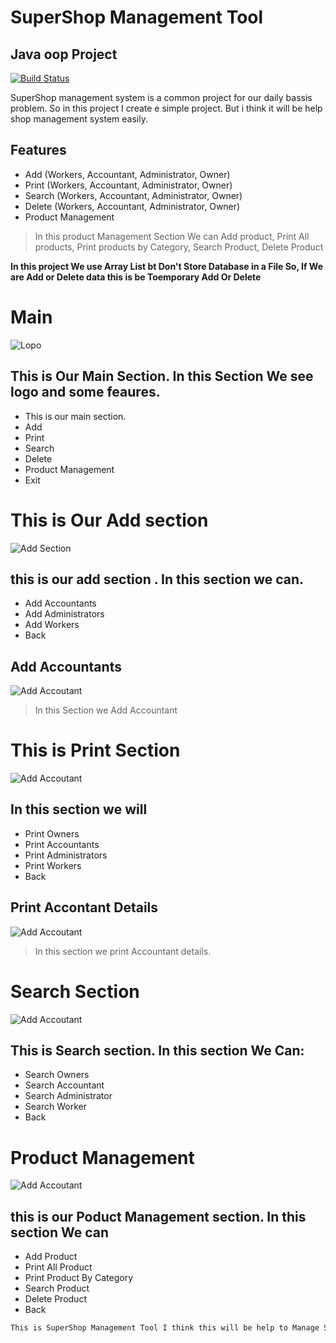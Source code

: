 # SuperShop Management Tool

## Java oop Project

[![Build Status](https://travis-ci.org/joemccann/dillinger.svg?branch=master)](https://www.facebook.com/JahidHasan.CO)

SuperShop management system is a common project for our daily
bassis problem. So in this project I create e simple project. But i think it will be help
shop management system easily.

## Features

- Add (Workers, Accountant, Administrator, Owner)
- Print (Workers, Accountant, Administrator, Owner)
- Search (Workers, Accountant, Administrator, Owner)
- Delete (Workers, Accountant, Administrator, Owner)
- Product Management

> In this product Management Section We can
> Add product,
> Print All products,
> Print products by Category,
> Search Product,
> Delete Product

**In this project We use Array List bt Don't Store Database in a File So, If We are Add or Delete data this is be Toemporary Add Or Delete**

# Main

![Lopo](https://github.com/JahidHasanCO/SuperShop_Java-OOP-Project/blob/main/Images/logo.png)

## This is Our Main Section. In this Section We see logo and some feaures.

- This is our main section.
- Add
- Print
- Search
- Delete
- Product Management
- Exit

# This is Our Add section

![Add Section](https://github.com/JahidHasanCO/SuperShop_Java-OOP-Project/blob/main/Images/add%20section.png)

## this is our add section . In this section we can.

- Add Accountants
- Add Administrators
- Add Workers
- Back

## Add Accountants

![Add Accoutant](https://github.com/JahidHasanCO/SuperShop_Java-OOP-Project/blob/main/Images/add%20Accountant.png)

> In this Section we Add Accountant

# This is Print Section

![Add Accoutant](https://github.com/JahidHasanCO/SuperShop_Java-OOP-Project/blob/main/Images/print%20section.png)

## In this section we will

- Print Owners
- Print Accountants
- Print Administrators
- Print Workers
- Back

## Print Accontant Details

![Add Accoutant](https://github.com/JahidHasanCO/SuperShop_Java-OOP-Project/blob/main/Images/print%20accountant%20details.png)

> In this section we print Accountant details.

# Search Section

![Add Accoutant](https://github.com/JahidHasanCO/SuperShop_Java-OOP-Project/blob/main/Images/search%20accountant.png)

## This is Search section. In this section We Can:

- Search Owners
- Search Accountant
- Search Administrator
- Search Worker
- Back

# Product Management

![Add Accoutant](https://github.com/JahidHasanCO/SuperShop_Java-OOP-Project/blob/main/Images/product%20management.png)

## this is our Poduct Management section. In this section We can

- Add Product
- Print All Product
- Print Product By Category
- Search Product
- Delete Product
- Back

```sh
This is SuperShop Management Tool I think this will be help to Manage Shop
```
